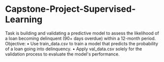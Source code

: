 # Capstone-Project-Supervised-Learning
Task is building and validating a predictive model to assess the likelihood of a loan becoming delinquent (90+ days overdue) within a 12-month period.
Objective:
•	Use train_data.csv to train a model that predicts the probability of a loan going into delinquency.
•	Apply val_data.csv solely for the validation process to evaluate the model's performance.
